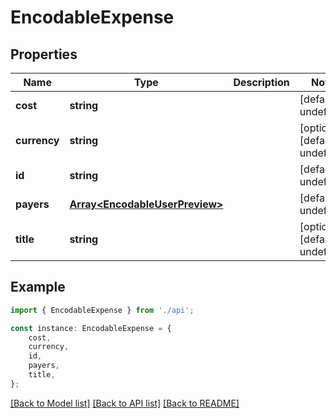 # EncodableExpense


## Properties

Name | Type | Description | Notes
------------ | ------------- | ------------- | -------------
**cost** | **string** |  | [default to undefined]
**currency** | **string** |  | [optional] [default to undefined]
**id** | **string** |  | [default to undefined]
**payers** | [**Array&lt;EncodableUserPreview&gt;**](EncodableUserPreview.md) |  | [default to undefined]
**title** | **string** |  | [optional] [default to undefined]

## Example

```typescript
import { EncodableExpense } from './api';

const instance: EncodableExpense = {
    cost,
    currency,
    id,
    payers,
    title,
};
```

[[Back to Model list]](../README.md#documentation-for-models) [[Back to API list]](../README.md#documentation-for-api-endpoints) [[Back to README]](../README.md)
